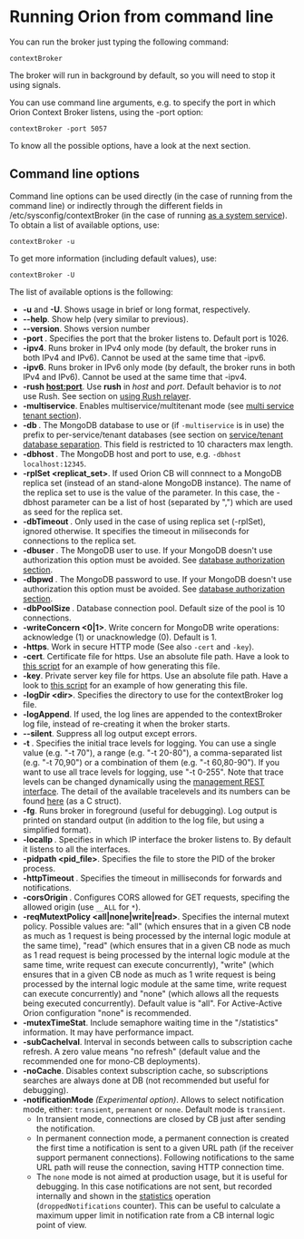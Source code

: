 # Running Orion from command line

You can run the broker just typing the following command:

    contextBroker

The broker will run in background by default, so you will need to stop
it using signals.

You can use command line arguments, e.g. to specify the port in which
Orion Context Broker listens, using the -port option:

    contextBroker -port 5057

To know all the possible options, have a look at the next section.

## Command line options

Command line options can be used directly (in the case of running from
the command line) or indirectly
through the different fields in /etc/sysconfig/contextBroker (in the
case of running [as a system service](running.md)).
To obtain a list of available options, use:

    contextBroker -u

To get more information (including default values), use:

    contextBroker -U

The list of available options is the following:

-   **-u** and **-U**. Shows usage in brief or long
    format, respectively.
-   **--help**. Show help (very similar to previous).
-   **--version**. Shows version number
-   **-port <port>**. Specifies the port that the broker listens to.
    Default port is 1026.
-   **-ipv4**. Runs broker in IPv4 only mode (by default, the broker
    runs in both IPv4 and IPv6). Cannot be used at the same time
    that -ipv6.
-   **-ipv6**. Runs broker in IPv6 only mode (by default, the broker
    runs in both IPv4 and IPv6). Cannot be used at the same time
    that -ipv4.
-   **-rush <host:port>**. Use **rush** in *host* and
    *port*. Default behavior is to *not* use Rush. See section
    on [using Rush relayer](rush.md).
-   **-multiservice**. Enables multiservice/multitenant mode (see [multi
    service tenant section](../user/multitenancy.md)).
-   **-db <db>**. The MongoDB database to use or
    (if `-multiservice` is
    in use) the prefix to per-service/tenant databases (see section on
    [service/tenant database
    separation](../user/multitenancy.md). This field is restricted to 10 characters
    max length.
-   **-dbhost <host>**. The MongoDB host and port to use, e.g. `-dbhost
    localhost:12345`.
-   **-rplSet <replicat_set>**. If used Orion CB will connnect to a
    MongoDB replica set (instead of an stand-alone MongoDB instance).
    The name of the replica set to use is the value of the parameter. In
    this case, the -dbhost parameter can be a list of host (separated
    by ",") which are used as seed for the replica set.
-   **-dbTimeout <interval>**. Only used in the case of using replica
    set (-rplSet), ignored otherwise. It specifies the timeout in
    miliseconds for connections to the replica set.
-   **-dbuser <user>**. The MongoDB user to use. If your MongoDB doesn't
    use authorization this option must be avoided. See [database
    authorization section](database_admin.md#database-authorization).
-   **-dbpwd <pass>**. The MongoDB password to use. If your MongoDB
    doesn't use authorization this option must be avoided. See [database
    authorization section]( database_admin.md#database-authorization).
-   **-dbPoolSize <size>**. Database connection pool. Default size of
    the pool is 10 connections.
-   **-writeConcern <0|1>**. Write concern for MongoDB write operations:
    acknowledge (1) or unacknowledge (0). Default is 1.
-   **-https**. Work in secure HTTP mode (See also `-cert` and `-key`).
-   **-cert**. Certificate file for https. Use an absolute
    file path. Have a look to [this
    script](https://github.com/telefonicaid/fiware-orion/blob/master/scripts/httpsPrepare.sh)
    for an example of how generating this file.
-   **-key**. Private server key file for https. Use an absolute
    file path. Have a look to [this
    script](https://github.com/telefonicaid/fiware-orion/blob/master/scripts/httpsPrepare.sh)
    for an example of how generating this file.
-   **-logDir <dir\>**. Specifies the directory to use for the contextBroker log file.
-   **-logAppend**. If used, the log lines are appended to the
    contextBroker log file, instead of re-creating it when the
    broker starts.
-   **--silent**. Suppress all log output except errors.
-   **-t <trace level>**. Specifies the initial trace levels
    for logging. You can use a single value (e.g. "-t 70"), a
    range (e.g. "-t 20-80"), a comma-separated list (e.g. "-t 70,90") or
    a combination of them (e.g. "-t 60,80-90"). If you want to use all
    trace levels for logging, use "-t 0-255". Note that trace levels can
    be changed dynamically using the [management REST
    interface](management_api.md). The detail of the
    available tracelevels and its numbers can be found
    [here](https://github.com/telefonicaid/fiware-orion/blob/develop/src/lib/logMsg/traceLevels.h)
    (as a C struct).
-   **-fg**. Runs broker in foreground (useful for debugging). Log output is printed on standard output
    (in addition to the log file, but using a simplified format).
-   **-localIp <ip>**. Specifies in which IP interface the broker
    listens to. By default it listens to all the interfaces.
-   **-pidpath <pid_file>**. Specifies the file to store the PID of the
    broker process.
-   **-httpTimeout <interval>**. Specifies the timeout in milliseconds
    for forwards and notifications.
-   **-corsOrigin <domain>**. Configures CORS allowed for GET requests,
    specifing the allowed origin (use `__ALL` for `*`).
-   **-reqMutextPolicy <all|none|write|read>**. Specifies the internal
    mutext policy. Possible values are: "all" (which ensures that in a
    given CB node as much as 1 request is being processed by the
    internal logic module at the same time), "read" (which ensures that
    in a given CB node as much as 1 read request is being processed by
    the internal logic module at the same time, write request can
    execute concurrently), "write" (which ensures that in a given CB
    node as much as 1 write request is being processed by the internal
    logic module at the same time, write request can
    execute concurrently) and "none" (which allows all the requests
    being executed concurrently). Default value is "all". For
    Active-Active Orion configuration "none" is recommended.
-   **-mutexTimeStat**. Include semaphore waiting time in the
    "/statistics" information. It may have performance impact.
-   **-subCacheIval**. Interval in seconds between calls to subscription cache refresh. A zero
    value means "no refresh" (default value and the recommended one for mono-CB
    deployments).
-   **-noCache**. Disables context subscription cache, so subscriptions searches are
    always done at DB (not recommended but useful for debugging).
-   **-notificationMode** *(Experimental option)*. Allows to select notification mode, either:
    `transient`, `permanent` or `none`. Default mode is `transient`.
    * In transient mode, connections are closed by CB just after sending the notification.
    * In permanent connection mode, a permanent connection is created the first time a notification
      is sent to a given URL path (if the receiver support permanent connections). Following notifications to the same
      URL path will reuse the connection, saving HTTP connection time.
    * The `none` mode is not aimed at production usage, but it is useful for debugging. In this case
      notifications are not sent, but recorded internally and shown in the [statistics](management_api.md#statistics)
      operation (`droppedNotifications` counter). This can be useful to calculate a maximum upper limit
      in notification rate from a CB internal logic point of view.

